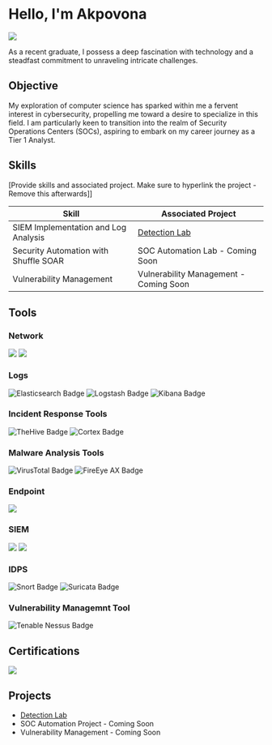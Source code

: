 # Hello, I'm Akpovona
<a href="https://www.linkedin.com/in/akpovona-agbaire-7662608a/"><img src="https://img.shields.io/badge/-LinkedIn-0072b1?&style=for-the-badge&logo=linkedin&logoColor=white" /></a>

As a recent graduate, I possess a deep fascination with technology and a steadfast commitment to unraveling intricate challenges.

## Objective
My exploration of computer science has sparked within me a fervent interest in cybersecurity, propelling me toward a desire to specialize in this field. I am particularly keen to transition into the realm of Security Operations Centers (SOCs), aspiring to embark on my career journey as a Tier 1 Analyst.

## Skills
[Provide skills and associated project. Make sure to hyperlink the project - Remove this afterwards]]

| Skill                                         | Associated Project         |
|-----------------------------------------------|----------------------------|
| SIEM Implementation and Log Analysis          | <a href="https://github.com/teejayvona/Detection-Lab/blob/main/README.md">Detection Lab</a>|
| Security Automation with Shuffle SOAR         | SOC Automation Lab - Coming Soon|
| Vulnerability Management                      | Vulnerability Management - Coming Soon|

## Tools

### Network
<div>
    <img src="https://img.shields.io/badge/-Wireshark-1679A7?&style=for-the-badge&logo=Wireshark&logoColor=white" />
    <img src="https://img.shields.io/badge/-Zeek-777BB4?&style=for-the-badge&logo=Zeek&logoColor=white" />
</div>

### Logs
<div>
    <img src="https://img.shields.io/badge/-Elasticsearch-000000?&style=for-the-badge&logo=Elasticsearch&logoColor=white" alt="Elasticsearch Badge">
    <img src="https://img.shields.io/badge/-Logstash-000000?&style=for-the-badge&logo=Logstash&logoColor=white" alt="Logstash Badge">
    <img src="https://img.shields.io/badge/-Kibana-000000?&style=for-the-badge&logo=Kibana&logoColor=white" alt="Kibana Badge">
</div>


### Incident Response Tools
<div>
    <img src="https://img.shields.io/badge/-TheHive-000000?&style=for-the-badge&logo=TheHive&logoColor=white" alt="TheHive Badge">
    <img src="https://img.shields.io/badge/-Cortex-000000?&style=for-the-badge&logo=Cortex&logoColor=white" alt="Cortex Badge">
</div>


### Malware Analysis Tools
<div>
    <img src="https://img.shields.io/badge/-VirusTotal-000000?&style=for-the-badge&logo=VirusTotal&logoColor=white" alt="VirusTotal Badge">
    <img src="https://img.shields.io/badge/-FireEye%20AX-000000?&style=for-the-badge&logo=FireEye&logoColor=white" alt="FireEye AX Badge">
</div>


### Endpoint
<div>
    <img src="https://img.shields.io/badge/-Velociraptor-4B275F?&style=for-the-badge&logo=Velociraptor&logoColor=white" />
</div>

### SIEM
<div>
    <img src="https://img.shields.io/badge/-Splunk-000000?&style=for-the-badge&logo=Splunk&logoColor=white" />
    <img src="https://img.shields.io/badge/-Elastic-005571?&style=for-the-badge&logo=Elastic&logoColor=white" />
</div>

### IDPS
<div>
    <img src="https://img.shields.io/badge/-Snort-000000?&style=for-the-badge&logo=Snort&logoColor=white" alt="Snort Badge">
    <img src="https://img.shields.io/badge/-Suricata-000000?&style=for-the-badge&logo=Suricata&logoColor=white" alt="Suricata Badge">
</div>

### Vulnerability Managemnt Tool
<div>
    <img src="https://img.shields.io/badge/-Tenable%20Nessus-000000?&style=for-the-badge&logo=Tenable&logoColor=white" alt="Tenable Nessus Badge">
</div>

## Certifications

<div>
<img src="https://img.shields.io/badge/-Security%2B-FF0000?&style=for-the-badge&logo=CompTIA&logoColor=white" />
</div>

## Projects
- <a href="https://github.com/teejayvona/Detection-Lab/blob/main/README.md">Detection Lab</a>
- SOC Automation Project - Coming Soon
- Vulnerability Management - Coming Soon
